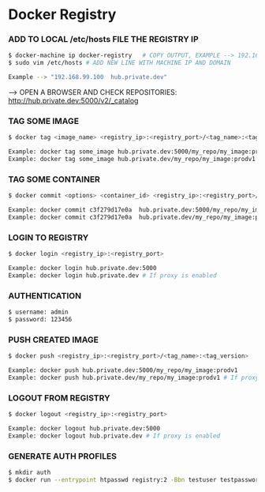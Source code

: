 Docker Registry
===============

### ADD TO LOCAL /etc/hosts FILE THE REGISTRY IP
```sh
$ docker-machine ip docker-registry   # COPY OUTPUT, EXAMPLE --> 192.168.99.100
$ sudo vim /etc/hosts # ADD NEW LINE WITH MACHINE IP AND DOMAIN

Example --> "192.168.99.100  hub.private.dev"
```
--> OPEN A BROWSER AND CHECK REPOSITORIES: http://hub.private.dev:5000/v2/_catalog


### TAG SOME IMAGE
```sh
$ docker tag <image_name> <registry_ip>:<registry_port>/<tag_name>:<tag_version>

Example: docker tag some_image hub.private.dev:5000/my_repo/my_image:prodv1
Example: docker tag some_image hub.private.dev/my_repo/my_image:prodv1 # If proxy is enabled
```


### TAG SOME CONTAINER
```sh
$ docker commit <options> <container_id> <registry_ip>:<registry_port>/<tag_name>:<tag_version>

Example: docker commit c3f279d17e0a  hub.private.dev:5000/my_repo/my_image:prodv1
Example: docker commit c3f279d17e0a  hub.private.dev/my_repo/my_image:prodv1 # If proxy is enabled
```

### LOGIN TO REGISTRY
```sh
$ docker login <registry_ip>:<registry_port>

Example: docker login hub.private.dev:5000
Example: docker login hub.private.dev # If proxy is enabled
```


### AUTHENTICATION
```sh
$ username: admin
$ password: 123456
```


### PUSH CREATED IMAGE
```sh
$ docker push <registry_ip>:<registry_port>/<tag_name>:<tag_version>

Example: docker push hub.private.dev:5000/my_repo/my_image:prodv1
Example: docker push hub.private.dev/my_repo/my_image:prodv1 # If proxy is enabled
```


### LOGOUT FROM REGISTRY
```sh
$ docker logout <registry_ip>:<registry_port>

Example: docker logout hub.private.dev:5000
Example: docker logout hub.private.dev # If proxy is enabled
```


### GENERATE AUTH PROFILES
```sh
$ mkdir auth
$ docker run --entrypoint htpasswd registry:2 -Bbn testuser testpassword > auth/htpasswd
```

